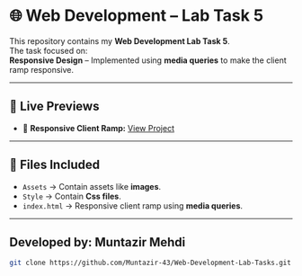 
# 🌐 Web Development – Lab Task 5  

This repository contains my **Web Development Lab Task 5**.  
The task focused on:  
**Responsive Design** – Implemented using **media queries** to make the client ramp responsive.

---

## 🔗 Live Previews 

- 📱 **Responsive Client Ramp:**  [View Project](https://muntazir-43.github.io/Web-Development-Lab-Tasks/Lab%20Task%2005/index.html)

---

## 📂 Files Included  

- `Assets` → Contain assets like **images**.
- `Style` → Contain **Css files**.
- `index.html` → Responsive client ramp using **media queries**. 

---

## Developed by: Muntazir Mehdi
   ```bash
   git clone https://github.com/Muntazir-43/Web-Development-Lab-Tasks.git
